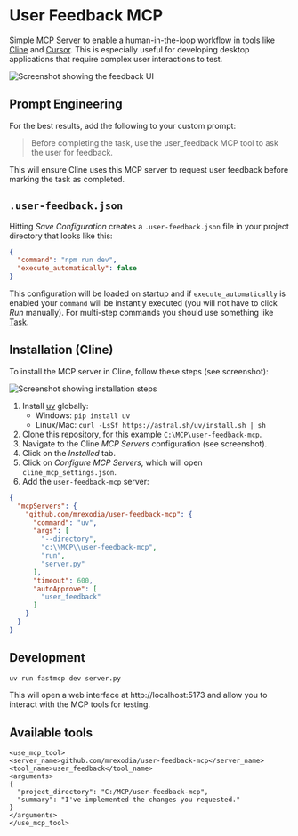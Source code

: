 # User Feedback MCP

Simple [MCP Server](https://modelcontextprotocol.io/introduction) to enable a human-in-the-loop workflow in tools like [Cline](https://cline.bot) and [Cursor](https://www.cursor.com). This is especially useful for developing desktop applications that require complex user interactions to test.

![Screenshot showing the feedback UI](https://github.com/mrexodia/user-feedback-mcp/blob/main/.github/feedback-ui.png?raw=true)

## Prompt Engineering

For the best results, add the following to your custom prompt:

> Before completing the task, use the user_feedback MCP tool to ask the user for feedback.

This will ensure Cline uses this MCP server to request user feedback before marking the task as completed.

## `.user-feedback.json`

Hitting _Save Configuration_ creates a `.user-feedback.json` file in your project directory that looks like this:

```json
{
  "command": "npm run dev",
  "execute_automatically": false
}
```

This configuration will be loaded on startup and if `execute_automatically` is enabled your `command` will be instantly executed (you will not have to click _Run_ manually). For multi-step commands you should use something like [Task](https://taskfile.dev).

## Installation (Cline)

To install the MCP server in Cline, follow these steps (see screenshot):

![Screenshot showing installation steps](https://github.com/mrexodia/user-feedback-mcp/blob/main/.github/cline-installation.png?raw=true)

1. Install [uv](https://github.com/astral-sh/uv) globally:
   - Windows: `pip install uv`
   - Linux/Mac: `curl -LsSf https://astral.sh/uv/install.sh | sh`
2. Clone this repository, for this example `C:\MCP\user-feedback-mcp`.
3. Navigate to the Cline _MCP Servers_ configuration (see screenshot).
4. Click on the _Installed_ tab.
5. Click on _Configure MCP Servers_, which will open `cline_mcp_settings.json`.
6. Add the `user-feedback-mcp` server:

```json
{
  "mcpServers": {
    "github.com/mrexodia/user-feedback-mcp": {
      "command": "uv",
      "args": [
        "--directory",
        "c:\\MCP\\user-feedback-mcp",
        "run",
        "server.py"
      ],
      "timeout": 600,
      "autoApprove": [
        "user_feedback"
      ]
    }
  }
}

```

## Development

```sh
uv run fastmcp dev server.py
```

This will open a web interface at http://localhost:5173 and allow you to interact with the MCP tools for testing.

## Available tools

```
<use_mcp_tool>
<server_name>github.com/mrexodia/user-feedback-mcp</server_name>
<tool_name>user_feedback</tool_name>
<arguments>
{
  "project_directory": "C:/MCP/user-feedback-mcp",
  "summary": "I've implemented the changes you requested."
}
</arguments>
</use_mcp_tool>
```